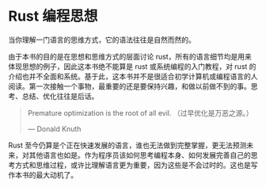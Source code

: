 # Rust 编程思想
当你理解一门语言的思维方式，它的语法往往是自然而然的。

<!--
1. encourage/enforce you to know exactly what you're doing to gain power and confidence (explict mem management, no gc, etc.). less understanding less power. more power more responsibility. So many languages pretend an illusion that you can program without knowing everything, by either allow you to do anything and make you be responsible for it, or actually restrict what you can do. you have to know everything to be both powerful and confident
2. really high-level abstractions above low level control to open-up possibilities (explictness and implictness is a trade-off, but high-level and low-level is not). Mathematical abstractions borrowed from haskell etc, and OO re-thinking.
3. apply modern best-practice: great pkg manager, easy testing, small std, etc.
-->

由于本书的目的是在思想和思维方式的层面讨论 rust，所有的语言细节均是用来体现思想的例子，因此这本书绝不能算是 rust 或系统编程的入门教程，对 rust 的介绍也并不全面和系统。基于此，这本书并不是很适合初学计算机或编程语言的人阅读。第一次接触一个事物，最重要的还是要保持兴趣，和做以前做不到的事。思考、总结、优化往往是后话。

> Premature optimization is the root of all evil. （过早优化是万恶之源。）
>
> — Donald Knuth

Rust 至今仍算是个正在快速发展的语言，谁也无法做到完整掌握，更无法预测未来，对其他语言也如是。作为程序员该如何思考编程本身、如何发展完善自己的思考方式和思维过程，或许比理解语言更为重要，因为这些是不会过时的。这也是写作本书的最大动机了。
